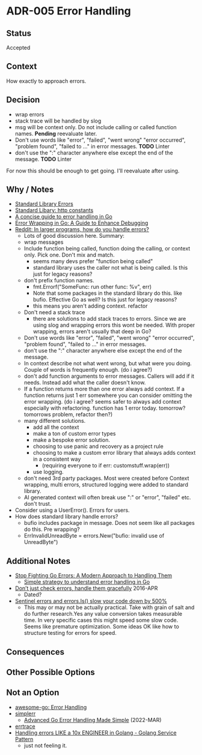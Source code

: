 # ADR-005 Error Handling

## Status

Accepted

## Context

How exactly to approach errors.

## Decision

- wrap errors
- stack trace will be handled by slog
- msg will be context only. Do not include calling or called function names. **Pending** reevaluate later.
- Don't use words like "error", "failed", "went wrong" "error occurred", "problem found", "failed to ..." in error messages. **TODO** Linter
- don't use the ":" character anywhere else except the end of the message. **TODO** Linter

For now this should be enough to get going. I'll reevaluate after using.

## Why / Notes

- [Standard Library Errors](https://pkg.go.dev/errors)
- [Standard Libary: http constants](https://pkg.go.dev/net/http#pkg-constants)
- [A concise guide to error handling in Go](https://medium.com/@andreiboar/a-concise-guide-to-error-handling-in-go-611a42e589ad)
- [Error Wrapping in Go: A Guide to Enhance Debugging](https://erik.cat/blog/error-wrapping-go/)
- [Reddit: In larger programs, how do you handle errors?](https://www.reddit.com/r/golang/comments/1iwmeaw/in_larger_programs_how_do_you_handle_errors_so/)
  - Lots of good discussion here. Summary:
  - wrap messages
  - Include function being called, function doing the calling, or context only. Pick one. Don't mix and match.
    - seems many devs prefer "function being called"
	- standard library uses the caller not what is being called. Is this just for legacy reasons?
  - don't prefix function names. 
    - fmt.Errorf("SomeFunc: run other func: %v", err)
    - Note that some packages in the standard library do this. like bufio. Effective Go as well? Is this just for legacy reasons?
	- this means you aren't adding context. refactor
  - Don't need a stack trace
    - there are solutions to add stack traces to errors. Since we are using slog and wrapping errors this wont be needed. With proper wrapping, errors aren't usually that deep in Go?
  - Don't use words like "error", "failed", "went wrong" "error occurred", "problem found", "failed to ..." in error messages.
  - don't use the ":" character anywhere else except the end of the message.
  - In context describe not what went wrong, but what were you doing. Couple of words is frequently enough. (do i agree?)
  - don't add function arguments to error messages. Callers will add if it needs. Instead add what the caller doesn't know. 
  - If a function returns more than one error always add context. If a function returns just 1 err somewhere you can consider omitting the error wrapping. (do i agree? seems safer to always add context especially with refactoring. function has 1 error today. tomorrow? tomorrows problem, refactor then?) 
  - many different solutions.
    - add all the context
	- make a ton of custom error types
	- make a bespoke error solution.
    - choosing to use panic and recovery as a project rule
	- choosing to make a custom error library that always adds context in a consistent way
	  - (requiring everyone to if err: customstuff.wrap(err))
	- use logging.
  - don't need 3rd party packages. Most were created before Context wrapping, multi errors, structured logging were added to standard library.
  - AI generated context will often break use ":" or "error", "failed" etc. don't trust.
- Consider using a UserError(). Errors for users.
- How does standard library handle errors?
  - bufio includes package in message. Does not seem like all packages do this. Pre wrapping?
  - ErrInvalidUnreadByte = errors.New("bufio: invalid use of UnreadByte")


## Additional Notes

- [Stop Fighting Go Errors: A Modern Approach to Handling Them](https://dev.to/zakariachahboun/mastering-error-handling-in-go-a-pragmatic-approach-leg)
  - [Simple strategy to understand error handling in Go ](https://www.reddit.com/r/golang/comments/1in0tiw/simple_strategy_to_understand_error_handling_in_go/)
- [Don’t just check errors, handle them gracefully](https://dave.cheney.net/2016/04/27/dont-just-check-errors-handle-them-gracefully) 2016-APR
  - Dated?
- [Sentinel errors and errors.Is() slow your code down by 500%](https://www.dolthub.com/blog/2024-05-31-benchmarking-go-error-handling/)
  - This may or may not be actually practical. Take with grain of salt and do further research.Yes any value conversion takes
   measurable time. In very specific cases this might speed some slow code. Seems like premature optimization. Some ideas
    OK like how to structure testing for errors for speed.

## Consequences



## Other Possible Options



## Not an Option

- [awesome-go: Error Handling](https://github.com/avelino/awesome-go?tab=readme-ov-file#error-handling)
- [simplerr](https://github.com/lobocv/simplerr)
  - [Advanced Go Error Handling Made Simple](https://blog.lobocv.com/posts/richer_golang_errors/) (2022-MAR)
- [errtrace](https://github.com/bracesdev/errtrace)
- [Handling errors LIKE a 10x ENGINEER in Golang - Golang Service Pattern](https://www.youtube.com/watch?v=CxcxRgwWtAk)
  - just not feeling it.